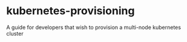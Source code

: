 # kubernetes-provisioning
A guide for developers that wish to provision a multi-node kubernetes cluster
